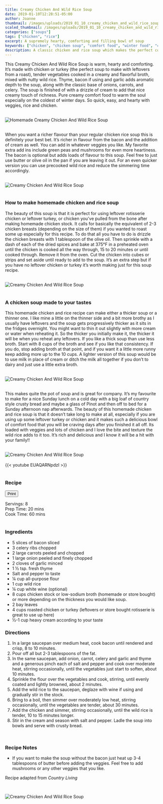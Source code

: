 ```yaml
---
title: Creamy Chicken And Wild Rice Soup
date: 2019-01-10T12:28:51-05:00
author: Joanne
thumbnail: /images/uploads/2019_01_10_creamy_chicken_and_wild_rice_soup_1.jpg
scaled_thumbnail: /images/uploads/2019_01_10_creamy_chicken_and_wild_rice_soup_0.jpg
categories: ["soups"]
tags: ["chicken", "rice"]
excerpt: A supremely hearty, comforting and filling bowl of soup
keywords: ["chicken", "chicken soup", "comfort food", "winter food", "chicken soup recipe", "wild rice"]
description: A classic chicken and rice soup which makes the perfect comfort food for the winter.
---
```

<span class="blog-text">

This Creamy Chicken And Wild Rice Soup is warm, hearty and comforting. It’s made with chicken or turkey (the perfect soup to make with leftovers from a roast), tender vegetables cooked in a creamy and flavorful broth, mixed with nutty wild rice. Thyme, bacon if using and garlic adds aromatic depth to the soup, along with the classic base of onions, carrots, and celery. The soup is finished of with a drizzle of cream to add that nice creamy touch of richness. Pure creamy comfort food to warm the soul especially on the coldest of winter days. So quick, easy, and hearty with veggies, rice and chicken. 
</br>
</br>

![Homemade Creamy Chicken And Wild Rice Soup](/images/uploads/2019_01_10_creamy_chicken_and_wild_rice_soup_2.jpg)
</br>
</br>

When you want a richer flavour than your regular chicken rice soup this is definitely your best bet. It’s richer in flavour from the bacon and the addition of cream as well. You can add in whatever veggies you like. My favorite extra add ins include green peas and mushrooms for even more heartiness. The bacon is optional but adds loads of flavour to this soup. Feel free to just use butter or olive oil in the pan if you are leaving it out. For an even quicker version you can use precooked wild rice and reduce the simmering time accordingly. 
</br>
</br>

![Creamy Chicken And Wild Rice Soup](/images/uploads/2019_01_10_creamy_chicken_and_wild_rice_soup_3.jpg)
</br>
</br>

### How to make homemade chicken and rice soup
The beauty of this soup is that it is perfect for using leftover rotisserie chicken or leftover turkey, or chicken you've pulled from the bone after making homemade chicken stock. It calls for basically the equivalent of 2-3 chicken breasts (depending on the size of them) if you wanted to roast some up especially for this recipe. To do that all you have to do is drizzle the chicken breasts with 1 tablespoon of the olive oil. Then sprinkle with a dash of each of the dried spices and bake at 375°F in a preheated oven until the chicken is cooked all the way through, 15 to 20 minutes or until cooked through. Remove it from the oven. Cut the chicken into cubes or strips and set aside until ready to add to the soup. It’s an extra step but if you have no leftover chicken or turkey it’s worth making just for this soup recipe. 
</br>
</br>

![Creamy Chicken And Wild Rice Soup](/images/uploads/2019_01_10_creamy_chicken_and_wild_rice_soup_4.jpg)
</br>
</br>

### A chicken soup made to your tastes
This homemade chicken and rice recipe can make either a thicker soup or a thinner one. I like mine a little on the thinner side and a bit more brothy as I usually have leftovers and the soup gets progressively thicker as it sits in the fridges overnight. You might want to thin it out slightly with more cream or water when reheating it. So the thicker you initially make it, the thicker it will be when you reheat any leftovers. If you like a thick soup than use less broth. Start with 8 cups of the broth and see if you like that consistency. If you do, stop adding broth at that point, and if you want it a little more runny keep adding more up to the 10 cups. A lighter version of this soup would be to use milk in place of cream or ditch the milk all together if you don’t to dairy and just use a little extra broth.
</br>
</br>

![Creamy Chicken And Wild Rice Soup](/images/uploads/2019_01_10_creamy_chicken_and_wild_rice_soup_5.jpg)
</br>
</br>

This makes quite the pot of soup and is great for company. It’s my favourite to make for a nice Sunday lunch on a cold day with a big loaf of country style crusty bread and maybe a glass of Pinot and then off to bed for a Sunday afternoon nap afterwards. The beauty of this homemade chicken and rice soup is that it doesn’t take long to make at all, especially if you are using up some leftover turkey or chicken and it makes such a delicious bowl of comfort food that you will be craving days after you finished it all off. Its loaded with veggies and lots of chicken and I love the bite and texture the wild rice adds to it too. It’s rich and delicious and I know it will be a hit with your family!!
</br>
</br>

![Creamy Chicken And Wild Rice Soup](/images/uploads/2019_01_10_creamy_chicken_and_wild_rice_soup_6.jpg)
</br>
</br>
{{< youtube EUAQARNpdzI >}}
</br>
</br>
</span>

### Recipe
<div print_button><form>
<input type="button" value="Print" class="btn__print" onClick="window.print()">
</form></div>

<div>Servings: <span itemprop="recipeYield">8</div>
<div>Prep Time: <meta itemprop="prepTime" content="PT20M">20 mins</div>
<div>Cook Time: <meta itemprop="cookTime" content="PT60M">60 mins</div>
</br>

### Ingredients

* <span itemprop="ingredients">5 slices of bacon sliced</span>
* <span itemprop="ingredients">3 celery ribs chopped</span>
* <span itemprop="ingredients">2 large carrots peeled and chopped</span>
* <span itemprop="ingredients">1 large onion peeled and finely chopped</span>
* <span itemprop="ingredients">2 cloves of garlic minced</span>
* <span itemprop="ingredients">1 &frac12; tsp. fresh thyme </span>
* <span itemprop="ingredients">Salt and pepper to taste</span>
* <span itemprop="ingredients">&frac14; cup all-purpose flour</span>
* <span itemprop="ingredients">1 cup wild rice</span>
* <span itemprop="ingredients">&frac14; cup white wine (optional)</span>
* <span itemprop="ingredients">8 cups chicken stock</span> or low-sodium broth (homemade or store bought) or more depending on the thickness you would like soup.
* <span itemprop="ingredients">2 bay leaves</span>
* <span itemprop="ingredients">4 cups roasted chicken or turkey</span> (leftovers or store bought rotisserie is great to use up here)
* <span itemprop="ingredients">&frac12;-1 cup heavy cream according to your taste</span>

### Directions

1. In a large saucepan over medium heat, cook bacon until rendered and crisp, 8 to 10 minutes.
2. Pour off all but 2-3 tablespoons of the fat. 
3. In the same saucepan, add onion, carrot, celery and garlic and thyme and a generous pinch each of salt and pepper and cook over moderate heat, stirring occasionally, until the vegetables just start to soften, about 10 minutes. 
4. Sprinkle the flour over the vegetables and cook, stirring, until evenly coated and lightly browned, about 2 minutes.
5. Add the wild rice to the saucepan, deglaze with wine if using and gradually stir in the stock. 
6. Bring to a boil, then simmer over moderately low heat, stirring occasionally, until the vegetables are tender, about 30 minutes. 
7. Add the chicken and simmer, stirring occasionally, until the wild rice is tender, 10 to 15 minutes longer. 
8. Stir in the cream and season with salt and pepper. Ladle the soup into bowls and serve with crusty bread.
</br>

### Recipe Notes
* If you want to make the soup without the bacon just heat up 3-4 tablespoons of butter before adding the veggies. Feel free to add mushrooms or any other veggies that you like.

Recipe adapted from _Country Living_

</br>

![Creamy Chicken And Wild Rice Soup](/images/uploads/2019_01_10_creamy_chicken_and_wild_rice_soup_7.jpg)
